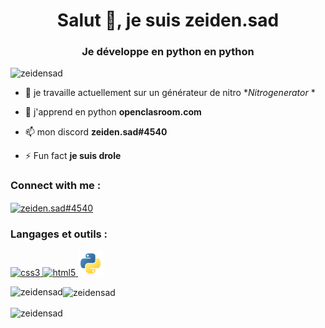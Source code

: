 <h1 align="center">Salut 👋, je suis zeiden.sad</h1>
<h3 align="center">Je développe en python en python</h3>

<p align="left"> <img src ="https://komarev.com/ghpvc/?username=zeidensad&label=Profile%20views&color=0e75b6&style=flat" alt="zeidensad" /> </p>

- 🔭 je travaille actuellement sur un générateur de nitro **Nitrogenerator* *

- 🌱 j'apprend en python **openclasroom.com**

- 📫 mon discord **zeiden.sad#4540**

- ⚡ Fun fact **je suis drole**

<h3 align="left">Connect with me :</h3>
<p align="left">
<a href="https://discord.gg/zeiden.sad#4540" target="blank"><img align="center" src="https://raw.githubusercontent.com/rahuldkjain/github-profile -readme-generator/master/src/images/icons/Social/discord.svg" alt="zeiden.sad#4540" height="30" width="40" /></a>
</p>

<h3 align="left">Langages et outils :</h3>
<p align="left"> <a href="https://www.w3schools.com/css/" target="_blank" rel="noreferrer"> <img src="https://raw.githubusercontent. com/devicons/devicon/master/icons/css3/css3-original-wordmark.svg" alt="css3" width="40" height="40"/> </a> <a href="https:// www.w3.org/html/" target="_blank" rel="noreferrer"> <img src="https://raw.githubusercontent.com/devicons/devicon/master/icons/html5/html5-original-wordmark .svg" alt="html5" width="40" height="40"/> </a> <a href="https://www.python.org" target="_blank" rel="noreferrer"> <img src="https://raw.githubusercontent.com/devicons/devicon/master/icons/python/python-original.svg" alt="python" width="40" height="40"/> </a > </p>

<p><img align="left" src="https://github-readme-stats.vercel.app/api/top-langs?username=zeidensad&show_icons=true&locale=en&layout=compact" alt="zeidensad" /> </p>

<p> <img align="center" src="https://github-readme-stats.vercel.app/api?username=zeidensad&show_icons=true&locale=en" alt="zeidensad" /> </p>

<p><img align="center" src="https://github-readme-streak-stats.herokuapp.com/?user=zeidensad&" alt="zeidensad" /></p>
